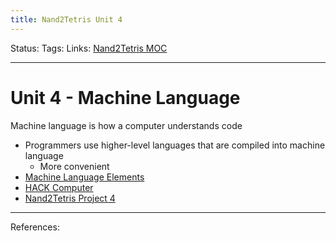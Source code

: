 ```yaml
---
title: Nand2Tetris Unit 4
---
```

Status:
Tags:
Links: [Nand2Tetris MOC](out/nand2tetris-moc.md)
___
# Unit 4 - Machine Language
Machine language is how a computer understands code
- Programmers use higher-level languages that are compiled into machine language
	- More convenient
- [Machine Language Elements](out/machine-language-elements.md)
- [HACK Computer](out/hack-computer.md)
- [Nand2Tetris Project 4](out/nand2tetris-project-4.md)
___
References:
